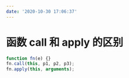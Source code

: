 ```yaml
---
date: '2020-10-30 17:06:37'
---
```


# 函数 call 和 apply 的区别

```js
function fn(e) {}
fn.call(this, p1, p2, p3);
fn.apply(this, arguments);
```
